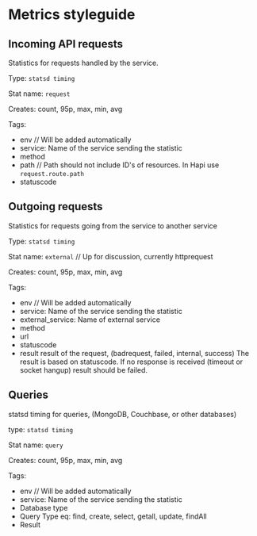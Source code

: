 

# Metrics styleguide

## Incoming API requests

Statistics for requests handled by the service.

Type: `statsd timing`

Stat name: `request`

Creates: count, 95p, max, min, avg

Tags:

- env // Will be added automatically
- service: Name of the service sending the statistic
- method
- path // Path should not include ID's of resources. In Hapi use `request.route.path`
- statuscode

## Outgoing requests

Statistics for requests going from the service to another service

Type: `statsd timing`

Stat name: `external` // Up for discussion, currently httprequest

Creates: count, 95p, max, min, avg

Tags:

- env // Will be added automatically
- service: Name of the service sending the statistic
- external_service: Name of external service 
- method
- url
- statuscode
- result
  result of the request, (badrequest, failed, internal, success)
  The result is based on statuscode. If no response is received (timeout or socket hangup) result should be failed.

## Queries

statsd timing for queries, (MongoDB, Couchbase, or other databases)

type: `statsd timing`

Stat name: `query`

Creates: count, 95p, max, min, avg

Tags:

- env // Will be added automatically
- service: Name of the service sending the statistic
- Database type
- Query Type
  eq: find, create, select, getall, update, findAll
- Result